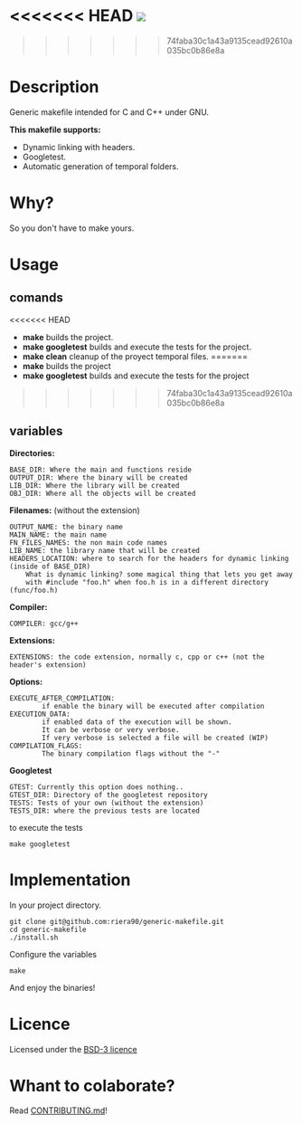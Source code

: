 <<<<<<< HEAD
![](https://github.com/riera90/generic-makefile/blob/master/make-files/logo.png)
=======
>>>>>>> 74faba30c1a43a9135cead92610a035bc0b86e8a
# Description

Generic makefile intended for C and C++ under GNU.

**This makefile supports:**

- Dynamic linking with headers.
- Googletest.
- Automatic generation of temporal folders.

# Why?

So you don't have to make yours.

# Usage

## comands

<<<<<<< HEAD
- **make** builds the project.
- **make googletest** builds and execute the tests for the project.
- **make clean** cleanup of the proyect temporal files.
=======
- **make** builds the project
- **make googletest** builds and execute the tests for the project
>>>>>>> 74faba30c1a43a9135cead92610a035bc0b86e8a

## variables

**Directories:**

	BASE_DIR: Where the main and functions reside
	OUTPUT_DIR: Where the binary will be created
	LIB_DIR: Where the library will be created
	OBJ_DIR: Where all the objects will be created

**Filenames:** (without the extension)

	OUTPUT_NAME: the binary name
	MAIN_NAME: the main name
	FN_FILES_NAMES: the non main code names
	LIB_NAME: the library name that will be created
	HEADERS_LOCATION: where to search for the headers for dynamic linking (inside of BASE_DIR)
		What is dynamic linking? some magical thing that lets you get away
		with #include "foo.h" when foo.h is in a different directory (func/foo.h)

**Compiler:**

	COMPILER: gcc/g++

**Extensions:**

	EXTENSIONS: the code extension, normally c, cpp or c++ (not the header's extension)

**Options:**

	EXECUTE_AFTER_COMPILATION:
			if enable the binary will be executed after compilation
	EXECUTION_DATA:
			if enabled data of the execution will be shown.
			It can be verbose or very verbose.
			If very verbose is selected a file will be created (WIP)
	COMPILATION_FLAGS:
			The binary compilation flags without the "-"

**Googletest**

	GTEST: Currently this option does nothing..
	GTEST_DIR: Directory of the googletest repository
	TESTS: Tests of your own (without the extension)
	TESTS_DIR: where the previous tests are located

to execute the tests

	make googletest

# Implementation

In your project directory.

	git clone git@github.com:riera90/generic-makefile.git
	cd generic-makefile
	./install.sh
Configure the variables

	make
And enjoy the binaries!

# Licence

Licensed under the [BSD-3 licence](https://github.com/riera90/generic-makefile/blob/master/LICENSE.md)


# Whant to colaborate?

Read [CONTRIBUTING.md](https://github.com/riera90/generic-makefile/blob/master/CONTRIBUTING.md)!
